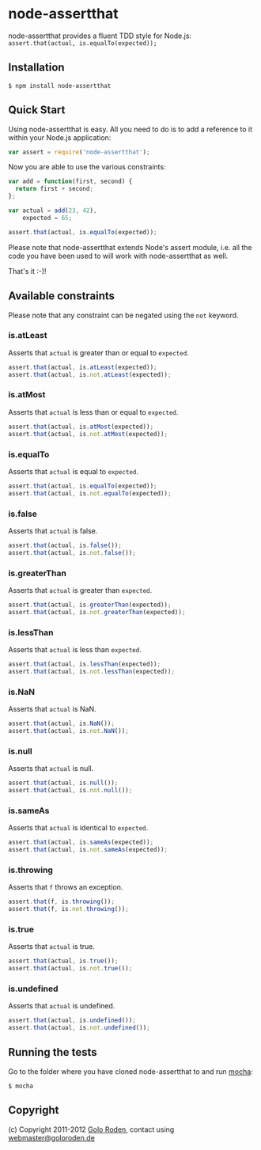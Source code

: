 # node-assertthat

node-assertthat provides a fluent TDD style for Node.js: `assert.that(actual, is.equalTo(expected));`

## Installation

    $ npm install node-assertthat

## Quick Start

Using node-assertthat is easy. All you need to do is to add a reference to it within your Node.js application:

```javascript
var assert = require('node-assertthat');
```

Now you are able to use the various constraints:

```javascript
var add = function(first, second) {
  return first + second;
};

var actual = add(23, 42),
    expected = 65;

assert.that(actual, is.equalTo(expected));
```

Please note that node-assertthat extends Node's assert module, i.e. all the code you have been used to will work with node-assertthat as well.

That's it :-)!

## Available constraints

Please note that any constraint can be negated using the `not` keyword.

### is.atLeast

Asserts that `actual` is greater than or equal to `expected`.

```javascript
assert.that(actual, is.atLeast(expected));
assert.that(actual, is.not.atLeast(expected));
```

### is.atMost

Asserts that `actual` is less than or equal to `expected`.

```javascript
assert.that(actual, is.atMost(expected));
assert.that(actual, is.not.atMost(expected));
```

### is.equalTo

Asserts that `actual` is equal to `expected`.

```javascript
assert.that(actual, is.equalTo(expected));
assert.that(actual, is.not.equalTo(expected));
```

### is.false

Asserts that `actual` is false.

```javascript
assert.that(actual, is.false());
assert.that(actual, is.not.false());
```

### is.greaterThan

Asserts that `actual` is greater than `expected`.

```javascript
assert.that(actual, is.greaterThan(expected));
assert.that(actual, is.not.greaterThan(expected));
```

### is.lessThan

Asserts that `actual` is less than `expected`.

```javascript
assert.that(actual, is.lessThan(expected));
assert.that(actual, is.not.lessThan(expected));
```

### is.NaN

Asserts that `actual` is NaN.

```javascript
assert.that(actual, is.NaN());
assert.that(actual, is.not.NaN());
```

### is.null

Asserts that `actual` is null.

```javascript
assert.that(actual, is.null());
assert.that(actual, is.not.null());
```

### is.sameAs

Asserts that `actual` is identical to `expected`.

```javascript
assert.that(actual, is.sameAs(expected));
assert.that(actual, is.not.sameAs(expected));
```

### is.throwing

Asserts that `f` throws an exception.

```javascript
assert.that(f, is.throwing());
assert.that(f, is.not.throwing());
```

### is.true

Asserts that `actual` is true.

```javascript
assert.that(actual, is.true());
assert.that(actual, is.not.true());
```

### is.undefined

Asserts that `actual` is undefined.

```javascript
assert.that(actual, is.undefined());
assert.that(actual, is.not.undefined());
```

## Running the tests

Go to the folder where you have cloned node-assertthat to and run [mocha](https://github.com/visionmedia/mocha):

    $ mocha

## Copyright

(c) Copyright 2011-2012 [Golo Roden](http://www.goloroden.de), contact using webmaster@goloroden.de
